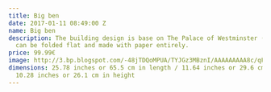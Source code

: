 ```yaml
---
title: Big ben
date: 2017-01-11 08:49:00 Z
name: Big ben
description: The building design is base on The Palace of Westminster (Big Ban). It
  can be folded flat and made with paper entirely.
price: 99.99€
image: http://3.bp.blogspot.com/-48jTDQoMPUA/TYJGz3MBznI/AAAAAAAAA8c/qF43XRpnzwc/s1600/The+Palace+of+Westminster+05.jpg
dimensions: 25.78 inches or 65.5 cm in length / 11.64 inches or 29.6 cm in width /
  10.28 inches or 26.1 cm in height
---
```



